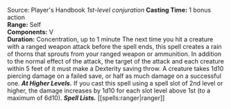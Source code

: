 Source: Player's Handbook
*1st-level conjuration*
**Casting Time:** 1 bonus action  
**Range:** Self  
**Components:** V  
**Duration:** Concentration, up to 1 minute
The next time you hit a creature with a ranged weapon attack before the spell ends, this spell creates a rain of thorns that sprouts from your ranged weapon or ammunition. In addition to the normal effect of the attack, the target of the attack and each creature within 5 feet of it must make a Dexterity saving throw. A creature takes 1d10 piercing damage on a failed save, or half as much damage on a successful one.
***At Higher Levels.*** If you cast this spell using a spell slot of 2nd level or higher, the damage increases by 1d10 for each slot level above 1st (to a maximum of 6d10).
***Spell Lists.*** [[spells:ranger|ranger]]